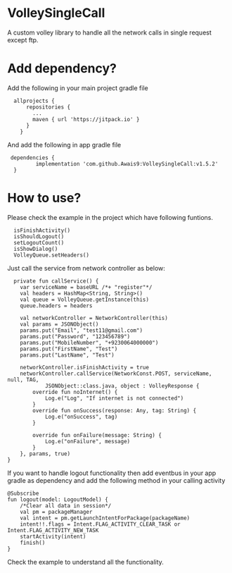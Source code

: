# VolleySingleCall
A custom volley library to handle all the network calls in single request except ftp.

# Add dependency?

Add the following in your main project gradle file
      
      allprojects {
          repositories {
            ...
            maven { url 'https://jitpack.io' }
          }
        }
        
And add the following in app gradle file

     dependencies {
             implementation 'com.github.Awais9:VolleySingleCall:v1.5.2'
      }

# How to use?
Please check the example in the project which have following funtions.

      isFinishActivity()
      isShouldLogout()
      setLogoutCount()
      isShowDialog()
      VolleyQueue.setHeaders()
      
Just call the service from network controller as below:

      private fun callService() {
        var serviceName = baseURL /*+ "register"*/
        val headers = HashMap<String, String>()
        val queue = VolleyQueue.getInstance(this)
        queue.headers = headers

        val networkController = NetworkController(this)
        val params = JSONObject()
        params.put("Email", "test11@gmail.com")
        params.put("Password", "123456789")
        params.put("MobileNumber", "+9230064000000")
        params.put("FirstName", "Test")
        params.put("LastName", "Test")

        networkController.isFinishActivity = true
        networkController.callService(NetworkConst.POST, serviceName, null, TAG,
                JSONObject::class.java, object : VolleyResponse {
            override fun noInternet() {
                Log.e("Log", "If internet is not connected")
            }
            override fun onSuccess(response: Any, tag: String) {
                Log.e("onSuccess", tag)
            }

            override fun onFailure(message: String) {
                Log.e("onFailure", message)
            }
        }, params, true)
    }
    
If you want to handle logout functionality then add eventbus in your app gradle as dependency and add the following method in your calling activity 

    @Subscribe
    fun logout(model: LogoutModel) {
        /*Clear all data in session*/
        val pm = packageManager
        val intent = pm.getLaunchIntentForPackage(packageName)
        intent!!.flags = Intent.FLAG_ACTIVITY_CLEAR_TASK or Intent.FLAG_ACTIVITY_NEW_TASK
        startActivity(intent)
        finish()
    }

Check the example to understand all the functionality.

